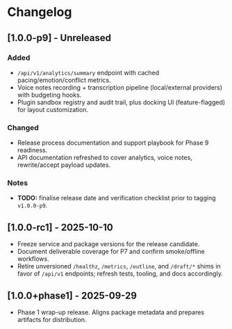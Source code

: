 # Changelog

## [1.0.0-p9] - Unreleased
### Added
- `/api/v1/analytics/summary` endpoint with cached pacing/emotion/conflict metrics.
- Voice notes recording + transcription pipeline (local/external providers) with budgeting hooks.
- Plugin sandbox registry and audit trail, plus docking UI (feature-flagged) for layout customization.

### Changed
- Release process documentation and support playbook for Phase 9 readiness.
- API documentation refreshed to cover analytics, voice notes, rewrite/accept payload updates.

### Notes
- **TODO:** finalise release date and verification checklist prior to tagging `v1.0.0-p9`.

## [1.0.0-rc1] - 2025-10-10
- Freeze service and package versions for the release candidate.
- Document deliverable coverage for P7 and confirm smoke/offline workflows.
- Retire unversioned `/healthz`, `/metrics`, `/outline`, and `/draft/*` shims in favor of `/api/v1` endpoints; refresh tests,
  tooling, and docs accordingly.

## [1.0.0+phase1] - 2025-09-29
- Phase 1 wrap-up release. Aligns package metadata and prepares artifacts for distribution.
